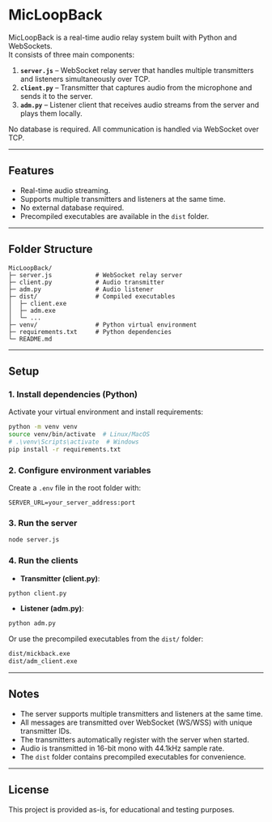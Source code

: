 # MicLoopBack

MicLoopBack is a real-time audio relay system built with Python and WebSockets.  
It consists of three main components:

1. **`server.js`** – WebSocket relay server that handles multiple transmitters and listeners simultaneously over TCP.
2. **`client.py`** – Transmitter that captures audio from the microphone and sends it to the server.
3. **`adm.py`** – Listener client that receives audio streams from the server and plays them locally.

No database is required. All communication is handled via WebSocket over TCP.

---

## Features

- Real-time audio streaming.
- Supports multiple transmitters and listeners at the same time.
- No external database required.
- Precompiled executables are available in the `dist` folder.

---

## Folder Structure

```
MicLoopBack/
├─ server.js            # WebSocket relay server
├─ client.py            # Audio transmitter
├─ adm.py               # Audio listener
├─ dist/                # Compiled executables
│  ├─ client.exe
│  ├─ adm.exe
│  └─ ...
├─ venv/                # Python virtual environment
├─ requirements.txt     # Python dependencies
└─ README.md
```

---

## Setup

### 1. Install dependencies (Python)

Activate your virtual environment and install requirements:

```bash
python -m venv venv
source venv/bin/activate  # Linux/MacOS
# .\venv\Scripts\activate  # Windows
pip install -r requirements.txt
```

### 2. Configure environment variables

Create a `.env` file in the root folder with:

```
SERVER_URL=your_server_address:port
```

### 3. Run the server

```bash
node server.js
```

### 4. Run the clients

- **Transmitter (client.py)**:

```bash
python client.py
```

- **Listener (adm.py)**:

```bash
python adm.py
```

Or use the precompiled executables from the `dist/` folder:

```bash
dist/mickback.exe
dist/adm_client.exe
```

---

## Notes

- The server supports multiple transmitters and listeners at the same time.
- All messages are transmitted over WebSocket (WS/WSS) with unique transmitter IDs.
- The transmitters automatically register with the server when started.
- Audio is transmitted in 16-bit mono with 44.1kHz sample rate.
- The `dist` folder contains precompiled executables for convenience.

---

## License

This project is provided as-is, for educational and testing purposes.
